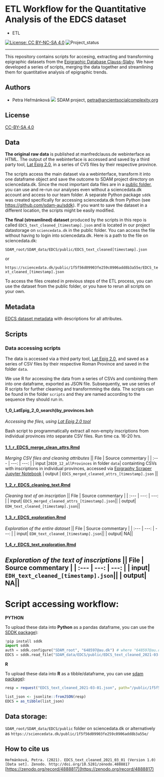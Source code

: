 # ETL Workflow for the Quantitative Analysis of the EDCS dataset
* ETL

[![License: CC BY-NC-SA 4.0](https://licensebuttons.net/l/by-nc-sa/4.0/80x15.png "Creative Commons License CC BY-NC-SA 4.0")](https://creativecommons.org/licenses/by-nc-sa/4.0/)
![Project_status](https://img.shields.io/badge/status-in__progress-brightgreen "Project status logo")

---

This repository contains scripts for accesing, extracting and transforming epigraphic datasets from the [Epigraphic Database Clauss-Slaby](http://www.manfredclauss.de/). We have developed a series of scripts, merging the data together and streamlining them for quantitative analysis of epigraphic trends. 

## Authors
* Petra Heřmánková [![](https://orcid.org/sites/default/files/images/orcid_16x16.png)](https://orcid.org/0000-0002-6349-0540) SDAM project, petra@ancientsocialcomplexity.org

## License
[CC-BY-SA 4.0](https://github.com/sdam-au/EDH_ETL/blob/master/LICENSE.md)

## Data

**The original raw data** is published at manfredclauss.de webinterface as HTML. The output of the webinterface is accessed and saved by a third party tool, [Lat Epig 2.0](https://github.com/mqAncientHistory/EpigraphyScraperNotebook), in a series of CVS files by their respective province. 

The scripts access the main dataset via a webinterface, transform it into one dataframe object and save the outcome to SDAM project directory on sciencedata.dk. Since the most important data files are in a [public folder](https://sciencedata.dk/shared/1f5f56d09903fe259c0906add8b3a55e), you can use and re-run our analyses even without a sciencedata.dk account and access to our team folder. A separate Python package ```sddk``` was created specifically for accessing sciencedata.dk from Python (see https://github.com/sdam-au/sddk). If you want to save the dataset in a different location, the scripts might be easily modified.

**The final (streamlined) dataset** produced by the scripts in this repo is called `EDCS_text_cleaned_[timestamp].json` and is located in our project datastorage on `sciencedata.dk` in the public folder. You can access the file without having to login into sciencedata.dk. Here is a path to the file on sciencedata.dk: 

`SDAM_root/SDAM_data/EDCS/public/EDCS_text_cleaned[timestamp].json`

or 

`https://sciencedata.dk/public/1f5f56d09903fe259c0906add8b3a55e/EDCS_text_cleaned_[timestamp].json`

To access the files created in previous steps of the ETL process, you can use the dataset from the public folder, or you have to rerun all scripts on your own.


## Metadata

[EDCS dataset metadata](https://github.com/sdam-au/EDCS_ETL/blob/master/EDCS_dataset_metadata_SDAM.csv) with descriptions for all attributes.

## Scripts

### Data accessing scripts

The data is accessed via a third party tool, [Lat Epig 2.0](https://github.com/mqAncientHistory/EpigraphyScraperNotebook), and saved as a series of CSV files by their respective Roman Province and saved in the folder `data`.

We use R for accessing the data from a series of CSVs and combining them into one dataframe, exported as JSON file. Subsequently, we use series of R scripts for further cleaning and transformming the data. The scripts can be found in the folder ```scripts``` and they are named according to the sequence they should run in.

#### 1_0_LatEpig_2_0_search)by_provinces.bsh

_Accessing the files, using [Lat Epig 2.0 tool](https://github.com/mqAncientHistory/EpigraphyScraperNotebook)_ 

Bash script to programmatically extract all non-empty inscriptions from individual provinces into separate CSV files. Run time ca. 16-20 hrs.

#### [1_1_r_EDCS_merge_clean_attrs.Rmd](https://github.com/sdam-au/EDCS_ETL/blob/master/scripts/1_1_r_EDCS_merge_clean_attrs.Rmd)

_Merging CSV files and cleaning attributes_
|| File | Source commentary |
| :---       |         ---: |         ---: |
| input |`2020_12_allProvinces` in folder `data`| containting CSVs with inscriptions in individual provinces, accessed via [Epigraphy Scraper Jupyter Notebook](https://github.com/mqAncientHistory/EpigraphyScraperNotebook)
| output | `EDCS_merged_cleaned_attrs_[timestamp].json` ||

#### [1_2_r_EDCS_cleaning_text.Rmd](https://github.com/sdam-au/EDCS_ETL/blob/master/scripts/1_2_r_EDCS_cleaning_text.Rmd)
 
_Cleaning text of an inscription_
|| File | Source commentary |
| :---       |         ---: |         ---: |
| input| `EDCS_merged_cleaned_attrs_[timestamp].json`||
| output| `EDH_text_cleaned_[timestamp].json`||

#### [1_3_r_EDCS_exploration.Rmd](https://github.com/sdam-au/EDCS_ETL/blob/master/scripts/1_3_r_EDCS_exploration.Rmd)

_Exploration of the entire dataset_
|| File | Source commentary |
| :---       |         ---: |         ---: |
| input| `EDH_text_cleaned_[timestamp].json`||
| output| NA||


#### [1_4_r_EDCS_text_exploration.Rmd](https://github.com/sdam-au/EDCS_ETL/blob/master/scripts/1_4_r_EDCS_text_exploration.Rmd)

_Exploration of the text of inscriptions_
 || File | Source commentary |
| :---       |         ---: |         ---: |
| input| `EDH_text_cleaned_[timestamp].json`||
| output| NA||
---


# Script accessing workflow:

**PYTHON**

To upload these data into **Python** as a pandas dataframe, you can use the [SDDK package](https://pypi.org/project/sddk/)):

```python
!pip install sddk
import sddk
auth = sddk.configure("SDAM_root", "648597@au.dk") # where "648597@au.dk is owner of the shared folder, i.e. Vojtěch
EDCS = sddk.read_file("SDAM_data/EDCS/public/EDCS_text_cleaned_2021-03-01.json.json", "df", auth)
```

**R**

To upload these data into **R** as a tibble/dataframe, you can use [sdam package](https://github.com/sdam-au/sdam)):

```r
resp = request("EDCS_text_cleaned_2021-03-01.json", path="/public/1f5f56d09903fe259c0906add8b3a55e/", method="GET", anonymous = TRUE, cred = NULL)

list_json <- jsonlite::fromJSON(resp)
EDCS = as_tibble(list_json)
```


## Data storage: 

`SDAM_root/SDAM_data/EDCS/public` folder on sciencedata.dk or alternatively as `https://sciencedata.dk/public/1f5f56d09903fe259c0906add8b3a55e/` 

## How to cite us

`Heřmánková, Petra. (2021). EDCS_text_cleaned_2021_03_01 (Version 1.0) [Data set]. Zenodo. http://doi.org/10.5281/zenodo.4888817`
[https://zenodo.org/record/4888817](https://zenodo.org/record/4888817)
